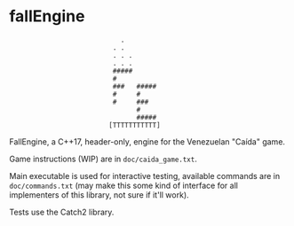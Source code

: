 # fallEngine

```
                            .
                          . .
                          . . .
                          . . .
                          #####
                          #
                          ###   #####
                          #     #
                          #     ###
                                #
                                #####
                         [TTTTTTTTTTT]
```


FallEngine, a C++17, header-only, engine for the Venezuelan "Caída" game.

Game instructions (WIP) are in `doc/caida_game.txt`.

Main executable is used for interactive testing, available commands are in `doc/commands.txt` (may make this some kind of interface for all implementers of this library, not sure if it'll work).

Tests use the Catch2 library.
